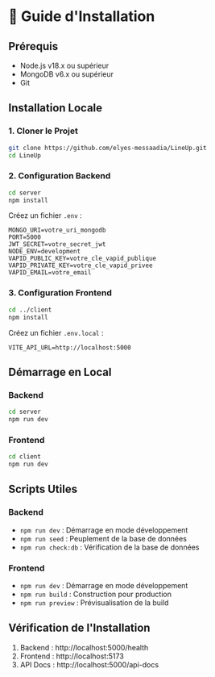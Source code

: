 # 🚀 Guide d'Installation

## Prérequis

- Node.js v18.x ou supérieur
- MongoDB v6.x ou supérieur
- Git

## Installation Locale

### 1. Cloner le Projet

```bash
git clone https://github.com/elyes-messaadia/LineUp.git
cd LineUp
```

### 2. Configuration Backend

```bash
cd server
npm install
```

Créez un fichier `.env` :
```env
MONGO_URI=votre_uri_mongodb
PORT=5000
JWT_SECRET=votre_secret_jwt
NODE_ENV=development
VAPID_PUBLIC_KEY=votre_cle_vapid_publique
VAPID_PRIVATE_KEY=votre_cle_vapid_privee
VAPID_EMAIL=votre_email
```

### 3. Configuration Frontend

```bash
cd ../client
npm install
```

Créez un fichier `.env.local` :
```env
VITE_API_URL=http://localhost:5000
```

## Démarrage en Local

### Backend

```bash
cd server
npm run dev
```

### Frontend

```bash
cd client
npm run dev
```

## Scripts Utiles

### Backend

- `npm run dev` : Démarrage en mode développement
- `npm run seed` : Peuplement de la base de données
- `npm run check:db` : Vérification de la base de données

### Frontend

- `npm run dev` : Démarrage en mode développement
- `npm run build` : Construction pour production
- `npm run preview` : Prévisualisation de la build

## Vérification de l'Installation

1. Backend : http://localhost:5000/health
2. Frontend : http://localhost:5173
3. API Docs : http://localhost:5000/api-docs